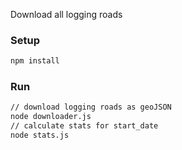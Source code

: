 Download all logging roads

### Setup
```bash
npm install
```

### Run
```bash
// download logging roads as geoJSON
node downloader.js
// calculate stats for start_date
node stats.js
```
